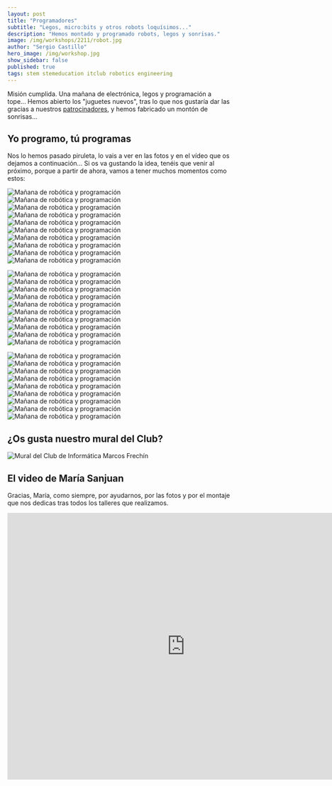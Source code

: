 ```yaml
---
layout: post
title: "Programadores"
subtitle: "Legos, micro:bits y otros robots loquísimos..."
description: "Hemos montado y programado robots, legos y sonrisas."
image: /img/workshops/2211/robot.jpg
author: "Sergio Castillo"
hero_image: /img/workshop.jpg
show_sidebar: false
published: true
tags: stem stemeducation itclub robotics engineering
---
```


Misión cumplida. Una mañana de electrónica, legos y programación a tope... Hemos abierto los "juguetes nuevos", tras lo que nos gustaría dar las gracias a nuestros <a href="https://itclub.marcosfrechin.es/sponsorship/" target="_blank">patrocinadores</a>, y hemos fabricado un montón de sonrisas... 

## Yo programo, tú programas

Nos lo hemos pasado piruleta, lo vais a ver en las fotos y en el vídeo que os dejamos a continuación... Si os va gustando la idea, tenéis que venir al próximo, porque a partir de ahora, vamos a tener muchos momentos como estos:

![Mañana de robótica y programación](/img/workshops/2211/001.jpg)
![Mañana de robótica y programación](/img/workshops/2211/002.jpg)
![Mañana de robótica y programación](/img/workshops/2211/003.jpg)
![Mañana de robótica y programación](/img/workshops/2211/004.jpg)
![Mañana de robótica y programación](/img/workshops/2211/005.jpg)
![Mañana de robótica y programación](/img/workshops/2211/006.jpg)
![Mañana de robótica y programación](/img/workshops/2211/007.jpg)
![Mañana de robótica y programación](/img/workshops/2211/008.jpg)
![Mañana de robótica y programación](/img/workshops/2211/009.jpg)
![Mañana de robótica y programación](/img/workshops/2211/010.jpg)

![Mañana de robótica y programación](/img/workshops/2211/011.jpg)
![Mañana de robótica y programación](/img/workshops/2211/012.jpg)
![Mañana de robótica y programación](/img/workshops/2211/013.jpg)
![Mañana de robótica y programación](/img/workshops/2211/014.jpg)
![Mañana de robótica y programación](/img/workshops/2211/015.jpg)
![Mañana de robótica y programación](/img/workshops/2211/016.jpg)
![Mañana de robótica y programación](/img/workshops/2211/017.jpg)
![Mañana de robótica y programación](/img/workshops/2211/018.jpg)
![Mañana de robótica y programación](/img/workshops/2211/019.jpg)
![Mañana de robótica y programación](/img/workshops/2211/020.jpg)

![Mañana de robótica y programación](/img/workshops/2211/021.jpg)
![Mañana de robótica y programación](/img/workshops/2211/022.jpg)
![Mañana de robótica y programación](/img/workshops/2211/023.jpg)
![Mañana de robótica y programación](/img/workshops/2211/024.jpg)
![Mañana de robótica y programación](/img/workshops/2211/025.jpg)
![Mañana de robótica y programación](/img/workshops/2211/026.jpg)
![Mañana de robótica y programación](/img/workshops/2211/027.jpg)
![Mañana de robótica y programación](/img/workshops/2211/028.jpg)
![Mañana de robótica y programación](/img/workshops/2211/029.jpg)

## ¿Os gusta nuestro mural del Club?
![Mural del Club de Informática Marcos Frechín](/img/workshops/2211/030.jpg)

## El video de María Sanjuan
Gracias, María, como siempre, por ayudarnos, por las fotos y por el montaje que nos dedicas tras todos los talleres que realizamos.

<iframe width="800" height="600" src="https://www.youtube.com/embed/Tt6n4NvIK5Y" title="YouTube video player" frameborder="0" allow="accelerometer; autoplay; clipboard-write; encrypted-media; gyroscope; picture-in-picture" allowfullscreen></iframe>


